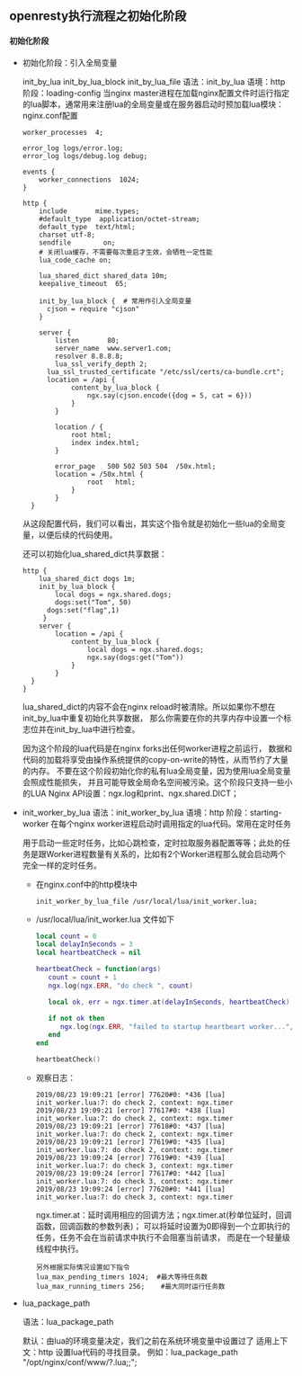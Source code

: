 ## openresty执行流程之初始化阶段



#### 初始化阶段

- 初始化阶段：引入全局变量

  init_by_lua   init_by_lua_block     init_by_lua_file
  语法：init_by_lua <lua-script-str>
  语境：http
  阶段：loading-config
  当nginx master进程在加载nginx配置文件时运行指定的lua脚本，通常用来注册lua的全局变量或在服务器启动时预加载lua模块：nginx.conf配置

  ```nginx
  worker_processes  4;
  
  error_log logs/error.log;
  error_log logs/debug.log debug;
  
  events {
      worker_connections  1024;
  }
  
  http {
      include       mime.types;
      #default_type  application/octet-stream;
      default_type  text/html;
      charset utf-8;
      sendfile        on;
      # 关闭lua缓存，不需要每次重启才生效，会牺牲一定性能
      lua_code_cache on;
  
      lua_shared_dict shared_data 10m;
      keepalive_timeout  65;
  
      init_by_lua_block {  # 常用作引入全局变量
      	cjson = require "cjson"
      }
  
      server {
          listen       80;
          server_name  www.server1.com;
          resolver 8.8.8.8;
          lua_ssl_verify_depth 2;
      	lua_ssl_trusted_certificate "/etc/ssl/certs/ca-bundle.crt";
      	location = /api {
              content_by_lua_block {
                  ngx.say(cjson.encode({dog = 5, cat = 6}))
              }
          }
  
          location / {
              root html;
              index index.html;
          }
  
          error_page   500 502 503 504  /50x.html;
          location = /50x.html {
                  root   html;
              }
          }
    }
  ```

  从这段配置代码，我们可以看出，其实这个指令就是初始化一些lua的全局变量，以便后续的代码使用。

  还可以初始化lua_shared_dict共享数据：

  ```nginx
  http {
      lua_shared_dict dogs 1m;
      init_by_lua_block {
          local dogs = ngx.shared.dogs;
          dogs:set("Tom", 50)
  		dogs:set("flag",1)
       }
      server {
          location = /api {
              content_by_lua_block {
                  local dogs = ngx.shared.dogs;
                  ngx.say(dogs:get("Tom"))
              }
          }
  	}
  }
  ```

  lua_shared_dict的内容不会在nginx reload时被清除。所以如果你不想在init_by_lua中重复初始化共享数据，
  那么你需要在你的共享内存中设置一个标志位并在init_by_lua中进行检查。

  因为这个阶段的lua代码是在nginx forks出任何worker进程之前运行，
  数据和代码的加载将享受由操作系统提供的copy-on-write的特性，从而节约了大量的内存。
  不要在这个阶段初始化你的私有lua全局变量，因为使用lua全局变量会照成性能损失，
  并且可能导致全局命名空间被污染。这个阶段只支持一些小的LUA Nginx API设置：ngx.log和print、ngx.shared.DICT；

  

- init_worker_by_lua
  语法：init_worker_by_lua <lua-script-str>
  语境：http
  阶段：starting-worker
  在每个nginx worker进程启动时调用指定的lua代码。常用在定时任务

  用于启动一些定时任务，比如心跳检查，定时拉取服务器配置等等；此处的任务是跟Worker进程数量有关系的，比如有2个Worker进程那么就会启动两个完全一样的定时任务。

  - 在nginx.conf中的http模块中

    ```
    init_worker_by_lua_file /usr/local/lua/init_worker.lua;
    ```

  - /usr/local/lua/init_worker.lua 文件如下

    ```lua
    local count = 0
    local delayInSeconds = 3
    local heartbeatCheck = nil
    
    heartbeatCheck = function(args)
       count = count + 1
       ngx.log(ngx.ERR, "do check ", count)
    
       local ok, err = ngx.timer.at(delayInSeconds, heartbeatCheck)
    
       if not ok then
          ngx.log(ngx.ERR, "failed to startup heartbeart worker...", err)
       end
    end
    
    heartbeatCheck()
    ```

  - 观察日志：

    ```
    2019/08/23 19:09:21 [error] 77620#0: *436 [lua] init_worker.lua:7: do check 2, context: ngx.timer
    2019/08/23 19:09:21 [error] 77617#0: *438 [lua] init_worker.lua:7: do check 2, context: ngx.timer
    2019/08/23 19:09:21 [error] 77618#0: *437 [lua] init_worker.lua:7: do check 2, context: ngx.timer
    2019/08/23 19:09:21 [error] 77619#0: *435 [lua] init_worker.lua:7: do check 2, context: ngx.timer
    2019/08/23 19:09:24 [error] 77619#0: *439 [lua] init_worker.lua:7: do check 3, context: ngx.timer
    2019/08/23 19:09:24 [error] 77617#0: *442 [lua] init_worker.lua:7: do check 3, context: ngx.timer
    2019/08/23 19:09:24 [error] 77620#0: *441 [lua] init_worker.lua:7: do check 3, context: ngx.timer
    ```

    ngx.timer.at：延时调用相应的回调方法；ngx.timer.at(秒单位延时，回调函数，回调函数的参数列表)；
    可以将延时设置为0即得到一个立即执行的任务，任务不会在当前请求中执行不会阻塞当前请求，
    而是在一个轻量级线程中执行。

    ```
    另外根据实际情况设置如下指令
    lua_max_pending_timers 1024;  #最大等待任务数
    lua_max_running_timers 256;    #最大同时运行任务数
    
    ```

    



- 
  lua_package_path

  语法：lua_package_path <lua-style-path-str>

  默认：由lua的环境变量决定，我们之前在系统环境变量中设置过了
  适用上下文：http
  设置lua代码的寻找目录。
  例如：lua_package_path "/opt/nginx/conf/www/?.lua;;";
